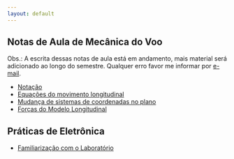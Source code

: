 ```yaml
---
layout: default
---
```



Notas de Aula de Mecânica do Voo
--------------------------------

Obs.: A escrita dessas notas de aula está em andamento, mais material será
adicionado ao longo do semestre. Qualquer erro favor me informar por [e-mail].

*  [Notação](mecvoo/notacao)
*  [Equações do movimento longitudinal](mecvoo/long-eqmov)
*  [Mudança de sistemas de coordenadas no plano](mecvoo/rot-long)
*  [Forças do Modelo Longitudinal](mecvoo/forcas-long)


Práticas de Eletrônica
----------------------

*  [Familiarização com o Laboratório](eletronica/pratica1)

[e-mail]: mailto:dimasad@ufmg.br
